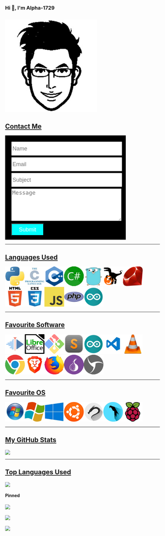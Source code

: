 ### Hi 👋, I'm Alpha-1729

<!-- My profile pic -->

## <img src="https://raw.githubusercontent.com/Alpha-1729/Alpha-1729/master/images/profile.jpg" width="300px" height="300px">

<!-- Contact form -->

## <u>Contact Me</u>

<!-- Ajax library -->
<script src="https://ajax.googleapis.com/ajax/libs/jquery/3.5.1/jquery.min.js"></script>

<!-- Adding style to form -->
<style>

div
{
  width:70%;
  height:300px
}

#container
{
  background-color:  black;
  align-content: center;
  padding: 20px;
}

.data
{
  margin-bottom: 5px;
  text-align: left;
  width: 100%;
  height:40px;
  font-size: 18px;
}

textarea
{
  margin-bottom: 5px;
  text-align: left;
  width: 100%;
  height:100px;
  font-size: 18px;
}

#button {
  background-color: cyan;
  text-align: center;
  color: white;
  width: 30%;
  height:40px;
  font-size: 18px;
}

</style>

<!-- Html file -->
<div id="container">
  <form id="submit-form" action="">
    <input class="data" name="name" placeholder="Name" type="text" required /><br />
    <input class="data" name="email"placeholder="Email" type="email" required /><br />
    <input class="data" name="subject"placeholder="Subject" type="text" required /><br />
    <textarea placeholder="Message" name="message" type="text" required /></textarea><br />
    <button id="button" name="submit" type="submit" id="submit-form">Submit</button>
  </form>
</div>

<!-- Success Message -->
<script>
  $("#submit-form").submit((e)=>
  {
    e.preventDefault()
    $.ajax(
      {
        url:"https://script.google.com/macros/s/AKfycbwD_GxGs4keltPJfRabwMv_DGrTL11EMLs1PB4gZVq947hHIqoW/exec",
        data:$("#submit-form").serialize(),
        method:"post",
        success:function (response){
          alert("Message sent successfully")
          window.location.reload()
        },
        error:function (err){
          alert("Message not sent")
        }
      })
  })
</script>

---

<!-- Languages -->

## <u>Languages Used</u>

<img src="https://raw.githubusercontent.com/Alpha-1729/Alpha-1729/master/images/python.jpg" height="64px" width="64px"><img src="https://raw.githubusercontent.com/Alpha-1729/Alpha-1729/master/images/c.jpg" height="64px" width="64px"><img src="https://raw.githubusercontent.com/Alpha-1729/Alpha-1729/master/images/cpp.jpg" height="64px" width="64px"><img src="https://raw.githubusercontent.com/Alpha-1729/Alpha-1729/master/images/csharp.jpg" height="64px" width="64px"><img src="https://raw.githubusercontent.com/Alpha-1729/Alpha-1729/master/images/go.jpg" height="64px" width="64px"><img src="https://raw.githubusercontent.com/Alpha-1729/Alpha-1729/master/images/perl.jpg" height="64px" width="64px"><img src="https://raw.githubusercontent.com/Alpha-1729/Alpha-1729/master/images/ruby.jpg" height="64px" width="64px"><img src="https://raw.githubusercontent.com/Alpha-1729/Alpha-1729/master/images/html.jpg" height="64px" width="64px"><img src="https://raw.githubusercontent.com/Alpha-1729/Alpha-1729/master/images/css.jpg" height="64px" width="64px"><img src="https://raw.githubusercontent.com/Alpha-1729/Alpha-1729/master/images/javascript.jpg" height="64px" width="64px"><img src="https://raw.githubusercontent.com/Alpha-1729/Alpha-1729/master/images/php.jpg" height="64px" width="64px"><img src="https://raw.githubusercontent.com/Alpha-1729/Alpha-1729/master/images/arduino.jpg" height="64px" width="64px">

<hr>

<!-- Software -->

## <u>Favourite Software</u>

<img src="https://raw.githubusercontent.com/Alpha-1729/Alpha-1729/master/images/kdenlive.jpg" height="64px" width="64px"><img src="https://raw.githubusercontent.com/Alpha-1729/Alpha-1729/master/images/libreoffice.jpg" height="64px" width="64px"><img src="https://raw.githubusercontent.com/Alpha-1729/Alpha-1729/master/images/github.jpg" height="64px" width="64px"><img src="https://raw.githubusercontent.com/Alpha-1729/Alpha-1729/master/images/sublime.jpg" height="64px" width="64px"><img src="https://raw.githubusercontent.com/Alpha-1729/Alpha-1729/master/images/arduino.jpg" height="64px" width="64px"><img src="https://raw.githubusercontent.com/Alpha-1729/Alpha-1729/master/images/vscode.jpg" height="64px" width="64px"><img src="https://raw.githubusercontent.com/Alpha-1729/Alpha-1729/master/images/vlc.jpg" height="64px" width="64px"><img src="https://raw.githubusercontent.com/Alpha-1729/Alpha-1729/master/images/chrome.jpg" height="64px" width="64px"><img src="https://raw.githubusercontent.com/Alpha-1729/Alpha-1729/master/images/brave.jpg" height="64px" width="64px"><img src="https://raw.githubusercontent.com/Alpha-1729/Alpha-1729/master/images/mozilla.jpg" height="64px" width="64px"><img src="https://raw.githubusercontent.com/Alpha-1729/Alpha-1729/master/images/tor.jpg" height="64px" width="64px"><img src="https://raw.githubusercontent.com/Alpha-1729/Alpha-1729/master/images/sphere.jpg" height="64px" width="64px">

<hr>

<!--  Os Used-->

## <u>Favourite OS</u>

<img src="https://raw.githubusercontent.com/Alpha-1729/Alpha-1729/master/images/win7.jpg" height="64px" width="64px"><img src="https://raw.githubusercontent.com/Alpha-1729/Alpha-1729/master/images/win8.jpg" height="64px" width="64px"><img src="https://raw.githubusercontent.com/Alpha-1729/Alpha-1729/master/images/win10.jpg" height="64px" width="64px"><img src="https://raw.githubusercontent.com/Alpha-1729/Alpha-1729/master/images/ubuntu.jpg" height="64px" width="64px"><img src="https://raw.githubusercontent.com/Alpha-1729/Alpha-1729/master/images/kali.jpg" height="64px" width="64px"><img src="https://raw.githubusercontent.com/Alpha-1729/Alpha-1729/master/images/parrot.jpg" height="64px" width="64px"><img src="https://raw.githubusercontent.com/Alpha-1729/Alpha-1729/master/images/raspberry.jpg" height="64px" width="64px">

<hr>

<!--My Github Stats-->

## <u>My GitHub Stats</u>

<a href="https://github.com/Alpha-1729/Alpha-1729">
  <img align="center"  src="https://github-readme-stats.alpha-1729.vercel.app/api?username=Alpha-1729&theme=radical&show_icons=true&line_height=27&count_private=true&alt="Alpha-1729 GitHub Stats" />
</a>
<hr>

<!-- Top Languages Used -->
<!-- Themes supported ->dark, radical, merko, gruvbox, tokyonight, onedark, cobalt, synthwave, highcontrast, dracula. -->

## <u>Top Languages Used</u>

<a href="https://github.com/Alpha-1729/Alpha-1729">
  <img align="center" src="https://github-readme-stats.alpha-1729.vercel.app/api/top-langs/?username=Alpha-1729&theme=radical" />
</a>

<!-- Pinned card -->

#### Pinned

<a href="https://github.com/Alpha-1729/Name_The_Certificate/">
  <img align="center"  src="https://github-readme-stats.vercel.app/api/pin/?username=Alpha-1729&repo=Name_The_Certificate&show_owner=true&theme=radical" />
</a>
<br><br>
<a href="https://github.com/Alpha-1729/ESP_WiFi_Captive_Portal/">
  <img align="center"  src="https://github-readme-stats.vercel.app/api/pin/?username=Alpha-1729&repo=ESP_WiFi_Captive_Portal&show_owner=true&theme=radical" />
</a>
<br><br>
<a href="https://github.com/Alpha-1729/Python_Simple_File_Classifier/">
  <img   align="center"  src="https://github-readme-stats.vercel.app/api/pin/?username=Alpha-1729&repo=Python_Simple_File_Classifier&show_owner=true&theme=radical" />
</a>
